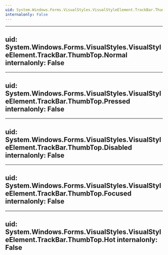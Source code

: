 ```yaml
---
uid: System.Windows.Forms.VisualStyles.VisualStyleElement.TrackBar.ThumbTop
internalonly: False
---
```


---
uid: System.Windows.Forms.VisualStyles.VisualStyleElement.TrackBar.ThumbTop.Normal
internalonly: False
---

---
uid: System.Windows.Forms.VisualStyles.VisualStyleElement.TrackBar.ThumbTop.Pressed
internalonly: False
---

---
uid: System.Windows.Forms.VisualStyles.VisualStyleElement.TrackBar.ThumbTop.Disabled
internalonly: False
---

---
uid: System.Windows.Forms.VisualStyles.VisualStyleElement.TrackBar.ThumbTop.Focused
internalonly: False
---

---
uid: System.Windows.Forms.VisualStyles.VisualStyleElement.TrackBar.ThumbTop.Hot
internalonly: False
---
